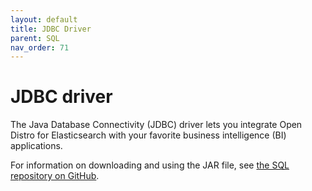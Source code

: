 ```yaml
---
layout: default
title: JDBC Driver
parent: SQL
nav_order: 71
---
```


# JDBC driver

The Java Database Connectivity (JDBC) driver lets you integrate Open Distro for Elasticsearch with your favorite business intelligence (BI) applications.

For information on downloading and using the JAR file, see [the SQL repository on GitHub](https://github.com/opendistro-for-elasticsearch/sql/tree/master/sql-jdbc).
